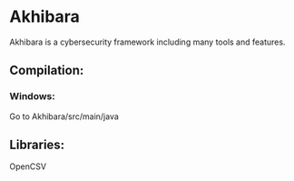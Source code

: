 # Akhibara
Akhibara is a cybersecurity framework including many tools and features.


## Compilation:
### Windows:
Go to Akhibara/src/main/java

## Libraries:
OpenCSV 
